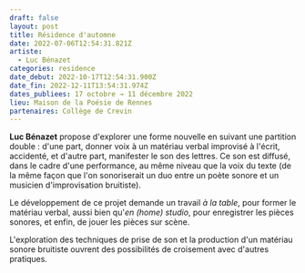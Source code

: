 ```yaml
---
draft: false
layout: post
title: Résidence d'automne
date: 2022-07-06T12:54:31.821Z
artiste:
  - Luc Bénazet
categories: residence
date_debut: 2022-10-17T12:54:31.900Z
date_fin: 2022-12-11T13:54:31.974Z
dates_publiees: 17 octobre → 11 décembre 2022
lieu: Maison de la Poésie de Rennes
partenaires: Collège de Crevin
---
```

**Luc Bénazet** propose d'explorer une forme nouvelle en suivant une partition double : d'une part, donner voix à un matériau verbal improvisé à l'écrit, accidenté, et d'autre part, manifester le son des lettres. Ce son est diffusé, dans le cadre d'une performance, au même niveau que la voix du texte (de la même façon que l'on sonoriserait un duo entre un poète sonore et un musicien d'improvisation bruitiste).

Le développement de ce projet demande un travail *à la table*, pour former le matériau verbal, aussi bien qu'*en (home) studio*, pour enregistrer les pièces sonores, et enfin, de jouer les pièces sur scène.

L'exploration des techniques de prise de son et la production d'un matériau sonore bruitiste ouvrent des possibilités de croisement avec d'autres pratiques.

